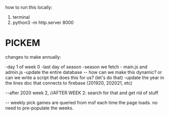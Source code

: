 how to run this locally:

1) terminal
2) python3 -m http.server 8000


# PICKEM

changes to make annually:

-day 1 of week 0
-last day of season
-season we fetch - main.js and admin.js
-update the entire database -- how can we make this dynamic? or can we write a script that does this for us? (let's do that)
-update the year in the lines doc that connects to firebase (201920, 202021, etc)

--after 2020 week 2, //AFTER WEEK 2: search for that and get rid of stuff

-- weekly pick games are queried from msf each time the page loads. no need to pre-populate the weeks.